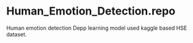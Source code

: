# Human_Emotion_Detection.repo
Human emotion detection Depp learning model used kaggle based HSE dataset.
